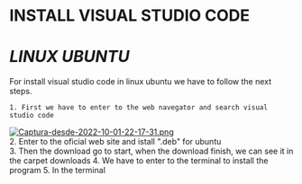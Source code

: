 # **INSTALL VISUAL STUDIO CODE**


# *LINUX UBUNTU* 


For install visual studio code in linux ubuntu we have to follow the next steps.

    1. First we have to enter to the web navegator and search visual studio code
 [![Captura-desde-2022-10-01-22-17-31.png](https://i.postimg.cc/vmRwKhQT/Captura%20-desde-2022-10-01-22-17-31.png)](https://postimg.cc/XrgPGwB6)   
    2. Enter to the oficial web site and istall ".deb" for ubuntu  
    3. Then the download go to start, when the download finish, we can see it in the carpet downloads
    4. We have to enter to the terminal to install the program 
    5. In the terminal  

